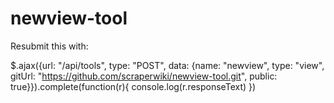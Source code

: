 newview-tool
============

Resubmit this with:

$.ajax({url: "/api/tools", type: "POST", data: {name: "newview", type: "view", gitUrl: "https://github.com/scraperwiki/newview-tool.git", public: true}}).complete(function(r){ console.log(r.responseText) })
